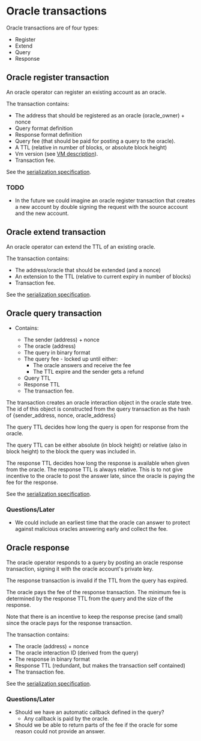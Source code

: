 # Oracle transactions

Oracle transactions are of four types:

- Register
- Extend
- Query
- Response

## Oracle register transaction

An oracle operator can register an existing account as an oracle.

The transaction contains:

- The address that should be registered as an oracle (oracle_owner) + nonce
- Query format definition
- Response format definition
- Query fee (that should be paid for posting a query to the oracle).
- A TTL (relative in number of blocks, or absolute block height)
- Vm version (see [VM description](../contracts/contract_vms.md)).
- Transaction fee.

See the [serialization specification](/serializations.md#oracle-register-transaction).

### TODO

- In the future we could imagine an oracle register transaction that
  creates a new account by double signing the request with the source
  account and the new account.

## Oracle extend transaction

An oracle operator can extend the TTL of an existing oracle.

The transaction contains:
- The address/oracle that should be extended (and a nonce)
- An extension to the TTL (relative to current expiry in number of blocks)
- Transaction fee.

See the [serialization specification](/serializations.md#oracle-extend-transaction).

## Oracle query transaction

- Contains:

  - The sender (address) + nonce
  - The oracle (address)
  - The query in binary format
  - The query fee - locked up until either:
    - The oracle answers and receive the fee
    - The TTL expire and the sender gets a refund
  - Query TTL
  - Response TTL
  - The transaction fee.

The transaction creates an oracle interaction object in the oracle
state tree. The id of this object is constructed from the query
transaction as the hash of {sender_address, nonce, oracle_address}

The query TTL decides how long the query is open for response from the
oracle.

The query TTL can be either absolute (in block height) or relative
(also in block height) to the block the query was included in.

The response TTL decides how long the response is available when given
from the oracle. The response TTL is always relative. This is to not
give incentive to the oracle to post the answer late, since the oracle
is paying the fee for the response.

See the [serialization specification](/serializations.md#oracle-query-transaction).

### Questions/Later

- We could include an earliest time that the oracle can answer to
protect against malicious oracles answering early and collect the fee.

## Oracle response

The oracle operator responds to a query by posting an oracle response
transaction, signing it with the oracle account's private key.

The response transaction is invalid if the TTL from the query has
expired.

The oracle pays the fee of the response transaction. The minimum fee
is determined by the response TTL from the query and the size of the
response.

Note that there is an incentive to keep the response precise (and
small) since the oracle pays for the response transaction.

The transaction contains:

- The oracle (address) + nonce
- The oracle interaction ID (derived from the query)
- The response in binary format
- Response TTL (redundant, but makes the transaction self contained)
- The transaction fee.

See the [serialization specification](/serializations.md#oracle-response-transaction).

### Questions/Later

- Should we have an automatic callback defined in the query?
  - Any callback is paid by the oracle.
- Should we be able to return parts of the fee if the oracle for some
  reason could not provide an answer.
